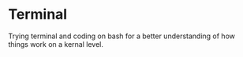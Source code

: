 # Terminal
Trying terminal and coding on bash for a better understanding of how things work on a kernal level.
